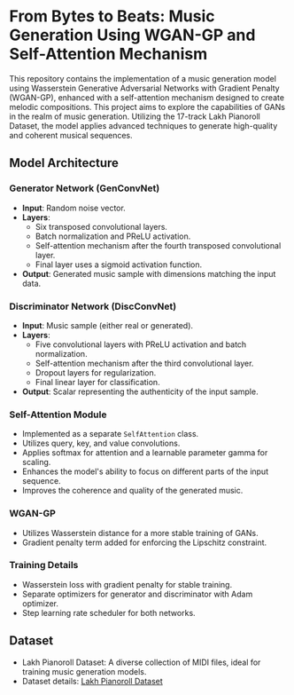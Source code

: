 # From Bytes to Beats: Music Generation Using WGAN-GP and Self-Attention Mechanism

This repository contains the implementation of a music generation model using Wasserstein Generative Adversarial Networks with Gradient Penalty (WGAN-GP), enhanced with a self-attention mechanism designed to create melodic compositions. This project aims to explore the capabilities of GANs in the realm of music generation. Utilizing the 17-track Lakh Pianoroll Dataset, the model applies advanced techniques to generate high-quality and coherent musical sequences.

## Model Architecture

### Generator Network (GenConvNet)
- **Input**: Random noise vector.
- **Layers**:
  - Six transposed convolutional layers.
  - Batch normalization and PReLU activation.
  - Self-attention mechanism after the fourth transposed convolutional layer.
  - Final layer uses a sigmoid activation function.
- **Output**: Generated music sample with dimensions matching the input data.

### Discriminator Network (DiscConvNet)
- **Input**: Music sample (either real or generated).
- **Layers**:
  - Five convolutional layers with PReLU activation and batch normalization.
  - Self-attention mechanism after the third convolutional layer.
  - Dropout layers for regularization.
  - Final linear layer for classification.
- **Output**: Scalar representing the authenticity of the input sample.

### Self-Attention Module
- Implemented as a separate `SelfAttention` class.
- Utilizes query, key, and value convolutions.
- Applies softmax for attention and a learnable parameter gamma for scaling.
- Enhances the model's ability to focus on different parts of the input sequence.
- Improves the coherence and quality of the generated music.

### WGAN-GP
- Utilizes Wasserstein distance for a more stable training of GANs.
- Gradient penalty term added for enforcing the Lipschitz constraint.

### Training Details
- Wasserstein loss with gradient penalty for stable training.
- Separate optimizers for generator and discriminator with Adam optimizer.
- Step learning rate scheduler for both networks.

## Dataset
- Lakh Pianoroll Dataset: A diverse collection of MIDI files, ideal for training music generation models.
- Dataset details: [Lakh Pianoroll Dataset](https://salu133445.github.io/lakh-pianoroll-dataset/)
